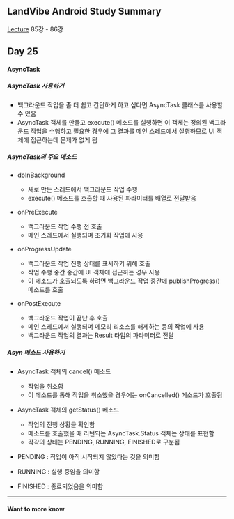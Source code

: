 ## LandVibe Android Study Summary
[Lecture](https://www.inflearn.com/course/do-it-%EC%95%88%EB%93%9C%EB%A1%9C%EC%9D%B4%EB%93%9C-%EC%95%B1-%ED%94%84%EB%A1%9C%EA%B7%B8%EB%9E%98%EB%B0%8D-%EC%95%88%EB%93%9C%EB%A1%9C%EC%9D%B4%EB%93%9C-%EA%B0%95%EC%A2%8C-2/) 85강 - 86강
## Day 25

#### AsyncTask

##### AsyncTask 사용하기
- 백그라운드 작업을 좀 더 쉽고 간단하게 하고 싶다면 AsyncTask 클래스를 사용할 수 있음
- AsyncTask 객체를 만들고 execute() 메소드를 실행하면 이 객체는 정의된 백그라운드 작업을 수행하고 필요한 경우에 그 결과를 메인 스레드에서 실행하므로 UI 객체에 접근하는데 문제가 없게 됨

##### AsyncTask의 주요 메소드
- doInBackground
  + 새로 만든 스레드에서 백그라운드 작업 수행
  + execute() 메소드를 호출할 때 사용된 파라미터를 배열로 전달받음

- onPreExecute
  + 백그라운드 작업 수행 전 호출
  + 메인 스레드에서 실행되며 초기화 작업에 사용

- onProgressUpdate
  + 백그라운드 작업 진행 상태를 표시하기 위해 호출
  + 작업 수행 중간 중간에 UI 객체에 접근하는 경우 사용
  + 이 메소드가 호출되도록 하려면 백그라운드 작업 중간에 publishProgress() 메소드를 호출

- onPostExecute
  + 백그라운드 작업이 끝난 후 호출
  + 메인 스레드에서 실행되며 메모리 리소스를 해제하는 등의 작업에 사용
  + 백그라운드 작업의 결과는 Result 타입의 파라미터로 전달

##### Asyn 메소드 사용하기
+ AsyncTask 객체의 cancel() 메소드
  - 작업을 취소함
  - 이 메소드를 통해 작업을 취소했을 경우에는 onCancelled() 메소드가 호출됨

+ AsyncTask 객체의 getStatus() 메소드
  - 작업의 진행 상황을 확인함
  - 메소드를 호출했을 때 리턴되는 AsyncTask.Status 객체는 상태를 표현함
  - 각각의 상태는 PENDING, RUNNING, FINISHED로 구분됨

+ PENDING : 작업이 아직 시작되지 않았다는 것을 의미함
+ RUNNING : 실행 중임을 의미함
+ FINISHED : 종료되었음을 의미함

--------
#### Want to more know
